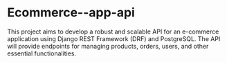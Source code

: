 # Ecommerce--app-api
This project aims to develop a robust and scalable API for an e-commerce application using Django REST Framework (DRF) and PostgreSQL. The API will provide endpoints for managing products, orders, users, and other essential functionalities.
